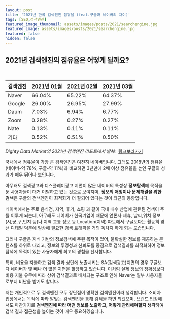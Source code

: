```yaml
---
layout: post
title: '2021년 한국 검색엔진 점유율 (feat.구글과 네이버의 차이)'
tags: [SEO,검색엔진]
featured_image_thumbnail: assets/images/posts/2021/searchengine.jpg
featured_image: assets/images/posts/2021/searchengine.jpg
featured: false
hidden: false
---
```


## 2021년 검색엔진의 점유율은 어떻게 될까요?

<br>

| 검색엔진 | 2021년 01월 | 2021년 02월 | 2021년 03월 |
| -------- | ----------- | ----------- | ----------- |
| Naver    | 66.04%      | 65.22%      | 64.37%      |
| Google   | 26.00%      | 26.95%      | 27.99%      |
| Daum     | 7.03%       | 6.94%       | 6.77%       |
| Zoom     | 0.28%       | 0.27%       | 0.27%       |
| Nate     | 0.13%       | 0.11%       | 0.11%       |
| 기타      | 0.52%       | 0.51%       | 0.50%       |

<cite>Dighty Data Market의 2021년 검색엔진 리포트에서 발췌:</cite>  [링크보러가기](https://market.dighty.com/trendreport/?idx=6280894&bmode=view)



국내에서 점유율이 가장 큰 검색엔진은 여전히 네이버입니다. 그래도 2018년의 점유율(네이버-약 78%, 구글-약 11%)과 비교하면 3년만에 2배 이상 점유율을 높인 구글의 성과가 매우 뛰어나 보입니다.



아무래도 검색광고와 디스플레이광고 지면이 많은 네이버의 특성상 **정보탐색**에 목적을 둔 사용자들이 대거 이탈하고 있는 것으로 보여지며, **정보의 매칭이나 문제해결을 위한 검색**은 구글의 검색엔진이 최적화가 더 잘되어 있다는 것이 최근의 동향입니다.



네이버에서는 주로 음식점, 지역, 후기, 쇼핑 과 같이 국내 내수 산업에 관련된 검색이 주를 이루게 되는데, 아무래도 네이버가 한국기업이 때문에 언론사 제휴, 날씨,위치 정보(시,군,구,번지 등)나 지역 교통 정보 등 Location(지역) 파트에서 구글보다는 월등히 앞선 디테일 덕분에 일상에 필요한 검색 트래픽을 거의 독차지 하게 되는 모습입니다.



그러나 구글은 지식 기반의 정보검색에 주된 목적이 있어, 불확실한 정보를 제공하는 콘텐츠를 하위로 내리고, 정보의 투명성과 신뢰도를 중점으로 검색결과를 최적화하여 정보탐색에 목적이 있는 사용자에게 최고의 경험을 선사합니다.



특히, 비용을 지불하고 검색 결과 상단에 노출시키는 SA(검색광고)지면의 경우 구글보다 네이버가 몇 배나 더 많은 지면을 할당하고 있습니다. 이처럼 실제 정보의 정확성보다 비용 지불 유무에 따라 상위 검색결과로 배치되는 구조로 인해 Naver는 일부 사용자들로부터 비난을 받기도 합니다.



저는 개인적으로 두 검색엔진 모두 장단점이 명확한 검색엔진이라 생각합니다. 소비자 입장에서는 목적에 따라 알맞는 검색엔진을 통해 검색을 하면 되겠으며, 브랜드 입장에서도 마찬가지로 **검색엔진에 따라 어떤 정보를 노출하고, 어떻게 관리해야할지 생각**하여 검색 결과 접근성을 높이는 것이 매우 중요하겠습니다.
